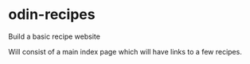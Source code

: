# odin-recipes

Build a basic recipe website

Will consist of a main index page which will have links to a few recipes. 